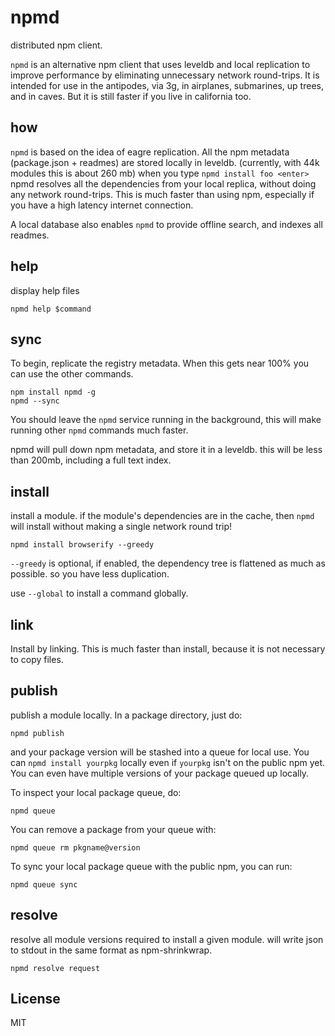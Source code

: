 # npmd

distributed npm client.

`npmd` is an alternative npm client that uses leveldb and local replication to
improve performance by eliminating unnecessary network round-trips.
It is intended for use in the antipodes, via 3g, in airplanes, submarines, up trees, and in caves.
But it is still faster if you live in california too.

## how

`npmd` is based on the idea of eagre replication.
All the npm metadata (package.json + readmes) are stored locally in leveldb.
(currently, with 44k modules this is about 260 mb)
when you type `npmd install foo <enter>` npmd resolves all the dependencies
from your local replica, without doing any network round-trips.
This is much faster than using npm, especially if you have a high latency internet connection.

A local database also enables `npmd` to provide offline search, and indexes all readmes.

## help

display help files

```
npmd help $command
```

## sync

To begin, replicate the registry metadata.
When this gets near 100% you can use the other commands.

```
npm install npmd -g
npmd --sync
```

You should leave the `npmd` service running in the background,
this will make running other `npmd` commands much faster.

npmd will pull down npm metadata, and store it in a leveldb.
this will be less than 200mb, including a full text index.

## install

install a module. if the module's dependencies are in the cache,
then `npmd` will install without making a single network round trip!

```
npmd install browserify --greedy
```

`--greedy` is optional, if enabled, the dependency tree is flattened as much as possible.
so you have less duplication.

use `--global` to install a command globally.

## link

Install by linking. This is much faster than install, because it is not necessary to copy files.

## publish

publish a module locally. In a package directory, just do:

```
npmd publish
```

and your package version will be stashed into a queue for local use. You can
`npmd install yourpkg` locally even if `yourpkg` isn't on the public npm yet.
You can even have multiple versions of your package queued up locally.

To inspect your local package queue, do:

```
npmd queue
```

You can remove a package from your queue with:

```
npmd queue rm pkgname@version
```

To sync your local package queue with the public npm, you can run:

```
npmd queue sync
```

## resolve

resolve all module versions required to install a given module.
will write json to stdout in the same format as npm-shrinkwrap. 

```
npmd resolve request
```

## License

MIT
